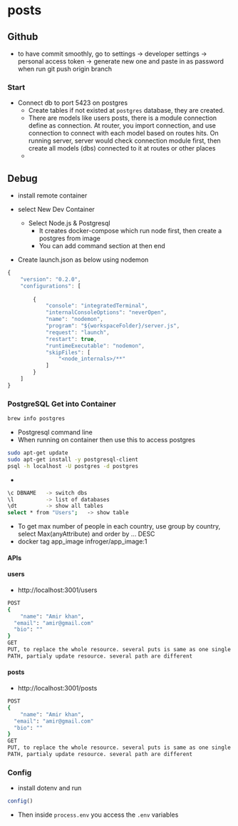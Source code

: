 # posts


## Github
* to have commit smoothly, go to settings -> developer settings -> personal access token -> generate new one and paste in as password when run git push origin branch 


### Start
* Connect db to port 5423 on postgres
  * Create tables if not existed at `postgres` database, they are created. 
  * There are models like users posts, there is a module connection define as connection. At router, you import connection, and use connection to connect with each model based on routes hits. On running server, server would check connection module first, then create all models (dbs) connected to it at routes or other places
  * 


## Debug
* install remote container
* select New Dev Container
  * Select Node.js & Postgresql
    * It creates docker-compose which run node first, then create a postgres from image
    * You can add command section at then end

* Create launch.json as below using nodemon
```javascript
{
    "version": "0.2.0",
    "configurations": [
    
        {
            "console": "integratedTerminal",
            "internalConsoleOptions": "neverOpen",
            "name": "nodemon",
            "program": "${workspaceFolder}/server.js",
            "request": "launch",
            "restart": true,
            "runtimeExecutable": "nodemon",
            "skipFiles": [
                "<node_internals>/**"
            ]
        }
    ]
}
```

### PostgreSQL Get into Container
```bash
brew info postgres
```
* Postgresql command line
* When running on container then use this to access postgres
```bash
sudo apt-get update
sudo apt-get install -y postgresql-client
psql -h localhost -U postgres -d postgres 
```
* 
```bash
\c DBNAME   -> switch dbs
\l          -> list of databases
\dt         -> show all tables
select * from "Users";   -> show table
```
* To get max number of people in each country, use group by country, select Max(anyAttribute) and order by ... DESC
* docker tag app_image infroger/app_image:1


#### APIs

#### users
* http://localhost:3001/users
```bash
POST
{
	"name": "Amir khan",
  "email": "amir@gmail.com"
  "bio": ""
}
GET
PUT, to replace the whole resource. several puts is same as one single put
PATH, partialy update resource. several path are different
```

#### posts
* http://localhost:3001/posts
```bash
POST
{
	"name": "Amir khan",
  "email": "amir@gmail.com"
  "bio": ""
}
GET
PUT, to replace the whole resource. several puts is same as one single put
PATH, partialy update resource. several path are different
```

### Config
* install dotenv and run  
```javascript
config()
```
* Then inside  `process.env` you access the `.env` variables 